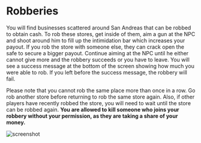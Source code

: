 # Robberies

You will find businesses scattered around San Andreas that can be robbed to obtain cash. To rob these stores, get inside of them, aim a gun at the NPC and shoot around him to fill up the intimidation bar which increases your payout. 
If you rob the store with someone else, they can crack open the safe to secure a bigger payout. Continue aiming at the NPC until he either cannot give more and the robbery succeeds or you have to leave. 
You will see a success message at the bottom of the screen showing how much you were able to rob. If you left before the success message, the robbery will fail. 

Please note that you cannot rob the same place more than once in a row. Go rob another store before returning to rob the same store again. Also, if other players have recently robbed the store, you will need to wait until the store can be robbed again.
**You are allowed to kill someone who joins your robbery without your permission, as they are taking a share of your money.**

![screenshot](/wiki-content/criminal/robbing.jpg)
